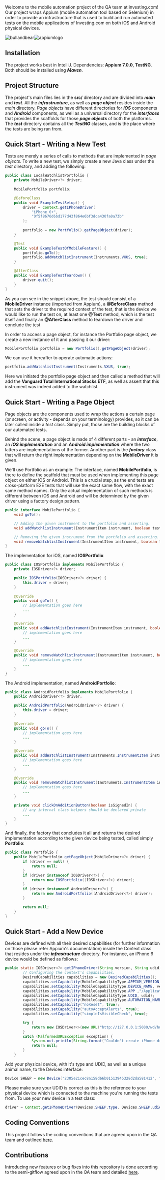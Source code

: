 
Welcome to the mobile automation project of the QA team at investing.com!
Our project wraps Appium (mobile automation tool based on Selenium) in order to provide an infrastructure that is used to build and run automated tests on the mobile applications of Investing.com on both iOS and Android physical devices.

![bullandbear](https://ci6.googleusercontent.com/proxy/NWLx6M5mGr5IqQaRGOqkhNwgkXcBXu91ZhhBWfTjW-Us14Hnmao828tS4Gc-MhLisIVluYBAoIxvPXRP7z_Oay7KEGtV=s0-d-e1-ft#https://i-invdn-com.akamaized.net/inv_sig_logo.jpg)![appiumlogo](https://www.indiumsoft.com/Blog/wp-content/uploads/2017/09/appium-logo.png)

## Installation
The project works best in IntelliJ.
Dependencies: __Appium 7.0.0__, __TestNG__. Both should be installed using __*Maven*__.

## Project Structure
The project's main files lies in the __src/__ directory and are divided into __*main*__ and __*test*__. All the __*infrastructure*__, as well as __*page object*__ resides inside the *main* directory. *Page objects* have different directories for __*iOS*__ components and __*Android*__ components, as well as a universal directory for the __*interfaces*__ that provides the scaffolds for those __*page objects*__ of both the platforms. The __*test*__ directory contains all the ___TestNG___ classes, and is the place where the tests are being ran from.

## Quick Start - Writing a New Test
Tests are merely a series of calls to methods that are implemented in *page objects*. To write a new test, we simply create a new Java class under the *test* directory, and adding the following:

```java
public class LocalWatchlistPortfolio {
    private MobileDriver<?> driver;
    
    MobilePortfolio portfolio;

    @BeforeClass
    public void ExampleTestSetup() {
        driver = Context.getIPhoneDriver(
            "iPhone 6+",
            "0f5f8670d6bd177d43f864e6bf3dca430fa0a73b"
        );
        
        portfolio = new Portfolio().getPageObject(driver);
    }

    @Test
    public void ExampleTestOfMobileFeature() {
        portfolio.goTo();
        portfolio.addWatchlistInstrument(Instruments.VXUS, true);
    }

    @AfterClass
    public void ExampleTestTeardown() {
        driver.quit();
    }
}
```
As you can see in the snippet above, the test should consist of a __MobileDriver__ instance (imported from Appium), a __@BeforeClass__ method that sets the driver to the required context of the test, that is the device we would like to run the test on, at least one __@Test__ method, which is the test itself and finally an __@AfterClass__ method to teardown the driver and conclude the test

In order to access a page object, for instance the Portfolio page object, we create a new instance of it and passing it our driver:
```java
MobilePortfolio portfolio = new Portfolio().getPageObject(driver);
```
We can use it hereafter to operate automatic actions:
```java
portfolio.addWatchlistInstrument(Instruments.VXUS, true);
```
Here we initiated the portfolio page object and then called a method that will add the __Vanguard Total International Stocks ETF__, as well as assert that this instrument was indeed added to the watchlist.

## Quick Start - Writing a Page Object
Page objects are the components used to wrap the actions a certain page (or screen, or activity - depends on your terminology) provides, so it can be later called inside a *test* class. Simply put, those are the building blocks of our automated tests.

Behind the scene, a page object is made of 4 different parts - an __*interface*__, an __*iOS implementation*__ and an __*Android implementation*__ where the two latters are implementations of the former. Another part is the __*factory*__ class that will return the right implementation depending on the __MobileDriver__ it is given.

We'll use Portfolio as an example:
The interface, named __MobilePortfolio__, is there to define the scaffold that must be used when implementing this page object on either iOS or Android. This is a crucial step, as the end tests are cross-platform E2E tests that will use the exact same flow, with the exact same method names. Only the actual implementation of such methods is different between iOS and Android and will be determined by the given driver using a factory design pattern.
```java
public interface MobilePortfolio {
    void goTo();

    // Adding the given instrument to the portfolio and asserting.
    void addWatchlistInstrument(InstrumentItem instrument, boolean test);

    // Removing the given instrument from the portfolio and asserting.
    void removeWatchlistInstrument(InstrumentItem instrument, boolean test);
}
```
The implementation for iOS, named __IOSPortfolio__:
```java
public class IOSPortfolio implements MobilePortfolio {
    private IOSDriver<?> driver;

    public IOSPortfolio(IOSDriver<?> driver) {
        this.driver = driver;
    }
    
    @Override
    public void goTo() {
        // implementation goes here
        ...
    }

    @Override
    public void addWatchlistInstrument(InstrumentItem instrument, boolean test) {
        // implementation goes here
        ...
    }

    @Override
    public void removeWatchlistInstrument(InstrumentItem instrument, boolean test) {
        // implementation goes here
        ...
    }
}
```

The Android implementation, named __AndroidPortfolio__:
```java
public class AndroidPortfolio implements MobilePortfolio {
    public AndroidDriver<?> driver;

    public AndroidPortfolio(AndroidDriver<?> driver) {
        this.driver = driver;
    }
    
    @Override
    public void goTo() {
        // implementation goes here
        ...
    }

    @Override
    public void addWatchlistInstrument(Instruments.InstrumentItem instrument, boolean test) {
        // implementation goes here
        ...
    }

    @Override
    public void removeWatchlistInstrument(Instruments.InstrumentItem instrument, boolean test) {
        // implementation goes here
        ...
    }

    private void clickOnAdditionButton(boolean isSignedIn) {
        // any internal class helpers should be declared private
        ...
    }
}
```

And finally, the factory that concludes it all and returns the desired implementation according to the given device being tested, called simply __Portfolio__:
```java
public class Portfolio {
    public MobilePortfolio getPageObject(MobileDriver<?> driver) {
        if (driver == null) {
            return null;
        }
        if (driver instanceof IOSDriver<?>) {
            return new IOSPortfolio((IOSDriver<?>) driver);
        }
        if (driver instanceof AndroidDriver<?>) {
            return new AndroidPortfolio((AndroidDriver<?>) driver);
        }

        return null;
    }
}
```
## Quick Start - Add a New Device
Devices are defined with all their desired capabilities (for further information on those please refer Appium's documentation) inside the Context class that resides under the __*infrastructure*__ directory.
For instance, an iPhone 6 device would be defined as follows:
```java
public static IOSDriver<?> getIPhoneDriver(String version, String udid) {
        // Configuring the context's capabilities.
        DesiredCapabilities capabilities = new DesiredCapabilities();
        capabilities.setCapability(MobileCapabilityType.APPIUM_VERSION, "1.7.2");
        capabilities.setCapability(MobileCapabilityType.DEVICE_NAME, version);
        capabilities.setCapability(MobileCapabilityType.APP ,"/Applications/Investing.com.ipa");
        capabilities.setCapability(MobileCapabilityType.UDID, udid);
        capabilities.setCapability(MobileCapabilityType.AUTOMATION_NAME, AutomationName.IOS_XCUI_TEST);
        capabilities.setCapability("noReset", true);
        capabilities.setCapability("autoAcceptAlerts", true);
        capabilities.setCapability("simpleIsVisibleCheck", true);

        try {
            return new IOSDriver<>(new URL("http://127.0.0.1:5000/wd/hub"), capabilities);
        }
        catch (MalformedURLException exception) {
            System.out.println(String.format("Couldn't create iPhone driver, failed at: %s", exception.getMessage()));
            return null;
        }
    }
```
Add your physical device, with it's type and UDID, as well as a unique animal name, to the Devices interface:
```java
Device SHEEP = new Device("2305e21cec8a158d66b01513945328d2da581412", "iPhone 8+");
```

Please make sure your UDID is correct as this is the reference to your physical device which is connected to the machine you're running the tests from. To use your new device in a test class:
```java
driver = Context.getIPhoneDriver(Devices.SHEEP.type, Devices.SHEEP.udid);
```

## Coding Conventions
This project follows the coding conventions that are agreed upon in the QA team and outlined [here](https://confluencessl.forexpros.com/pages/viewpage.action?title=Coding+Conventions&spaceKey=QA).

## Contributions
Introducing new features or bug fixes into this repository is done according to the semi-gitflow agreed upon in the QA team and detailed [here](https://confluencessl.forexpros.com/display/QA/Automation%27s+Git+Workflow).
